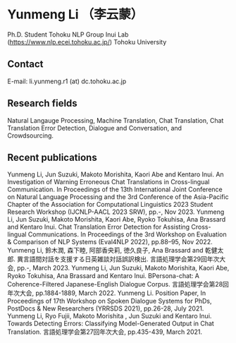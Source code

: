 # Yunmeng Li （李云蒙）
Ph.D. Student
Tohoku NLP Group Inui Lab (https://www.nlp.ecei.tohoku.ac.jp/)
Tohoku University
## Contact
E-mail: li.yunmeng.r1 (at) dc.tohoku.ac.jp

## Research fields
Natural Langauge Processing, Machine Translation, Chat Translation, Chat Translation Error Detection, Dialogue and Conversation, and Crowdsourcing.

## Recent publications
Yunmeng Li, Jun Suzuki, Makoto Morishita, Kaori Abe and Kentaro Inui. An Investigation of Warning Erroneous Chat Translations in Cross-lingual Communication. In Proceedings of the 13th International Joint Conference on Natural Language Processing and the 3rd Conference of the Asia-Pacific Chapter of the Association for Computational Linguistics 2023 Student Research Workshop (IJCNLP-AACL 2023 SRW), pp.-, Nov 2023.
Yunmeng Li, Jun Suzuki, Makoto Morishita, Kaori Abe, Ryoko Tokuhisa, Ana Brassard and Kentaro Inui. Chat Translation Error Detection for Assisting Cross-lingual Communications. In Proceedings of the 3rd Workshop on Evaluation & Comparison of NLP Systems (Eval4NLP 2022), pp.88–95, Nov 2022.
Yunmeng Li, 鈴木潤, 森下睦, 阿部香央莉, 徳久良子, Ana Brassard and 乾健太郎. 異言語間対話を支援する日英雑談対話誤訳検出. 言語処理学会第29回年次大会, pp.-, March 2023.
Yunmeng Li, Jun Suzuki, Makoto Morishita, Kaori Abe, Ryoko Tokuhisa, Ana Brassard and Kentaro Inui. BPersona-chat: A Coherence-Filtered Japanese-English Dialogue Corpus. 言語処理学会第28回年次大会, pp.1884-1889, March 2022.
Yunmeng Li. Position Paper, In Proceedings of 17th Workshop on Spoken Dialogue Systems for PhDs, PostDocs & New Researchers (YRRSDS 2021), pp.26-28, July 2021.
Yunmeng Li, Ryo Fujii, Makoto Morishita , Jun Suzuki and Kentaro Inui. Towards Detecting Errors: Classifying Model-Generated Output in Chat Translation. 言語処理学会第27回年次大会, pp.435-439, March 2021.

